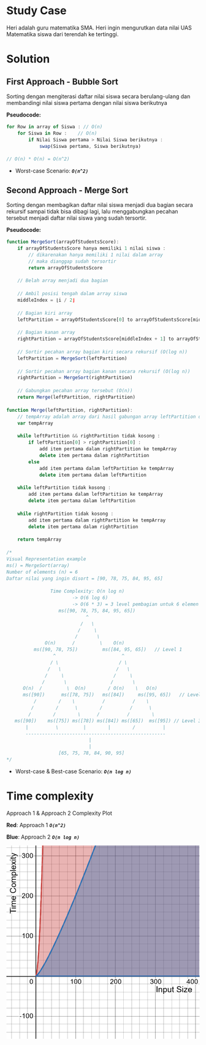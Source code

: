 # Study Case

Heri adalah guru matematika SMA. Heri ingin mengurutkan data nilai UAS Matematika siswa dari terendah ke tertinggi.

# Solution

## First Approach - Bubble Sort
Sorting dengan mengiterasi daftar nilai siswa secara berulang-ulang dan membandingi nilai siswa pertama dengan nilai siswa berikutnya

**Pseudocode:**

```javascript
for Row in array of Siswa : // O(n)
    for Siswa in Row :    // O(n)
        if Nilai Siswa pertama > Nilai Siswa berikutnya :
            swap(Siswa pertama, Siswa berikutnya)

// O(n) * O(n) = O(n^2)
```

- Worst-case Scenario: ***`O(n^2)`***


## Second Approach - Merge Sort

Sorting dengan membagikan daftar nilai siswa menjadi dua bagian secara rekursif sampai tidak bisa dibagi lagi, lalu menggabungkan pecahan tersebut menjadi daftar nilai siswa yang sudah tersortir.

**Pseudocode:**

```javascript
function MergeSort(arrayOfStudentsScore):
    if arrayOfStudentsScore hanya memiliki 1 nilai siswa :
        // dikarenakan hanya memiliki 1 nilai dalam array
        // maka dianggap sudah tersortir
        return arrayOfStudentsScore

    // Belah array menjadi dua bagian

    // Ambil posisi tengah dalam array siswa
    middleIndex = ⌊i / 2⌋

    // Bagian kiri array
    leftPartition = arrayOfStudentsScore[0] to arrayOfStudentsScore[middleIndex]

    // Bagian kanan array
    rightPartition = arrayOfStudentsScore[middleIndex + 1] to arrayOfStudentsScore[i]

    // Sortir pecahan array bagian kiri secara rekursif (O(log n))
    leftPartition = MergeSort(leftPartition)

    // Sortir pecahan array bagian kanan secara rekursif (O(log n))
    rightPartition = MergeSort(rightPartition)

    // Gabungkan pecahan array tersebut (O(n))
    return Merge(leftPartition, rightPartition)

function Merge(leftPartition, rightPartition):
    // tempArray adalah array dari hasil gabungan array leftPartition dan array rightPartition
    var tempArray

    while leftPartition && rightPartition tidak kosong :
        if leftPartition[0] > rightPartition[0] :
            add item pertama dalam rightPartition ke tempArray
            delete item pertama dalam rightPartition
        else
            add item pertama dalam leftPartition ke tempArray
            delete item pertama dalam leftPartition

    while leftPartition tidak kosong :
        add item pertama dalam leftPartition ke tempArray
        delete item pertama dalam leftPartition

    while rightPartition tidak kosong :
        add item pertama dalam rightPartition ke tempArray
        delete item pertama dalam rightPartition

    return tempArray

/*
Visual Representation example
ms() = MergeSort(array)
Number of elements (n) = 6
Daftar nilai yang ingin disort = [90, 78, 75, 84, 95, 65]

                Time Complexity: O(n log n)
                        -> O(6 log 6)
                        -> O(6 * 3) = 3 level pembagian untuk 6 elemen
                   ms([90, 78, 75, 84, 95, 65])
                             ^
                           /   \
                          /     \
                         /       \
              O(n)      /         \    O(n)
          ms([90, 78, 75])         ms([84, 95, 65])   // Level 1
                 ^                        ^
                / \                      / \
               /   \                    /   \
              /     \                  /     \
             /       \                /       \
      O(n)  /         \  O(n)        / O(n)    \   O(n)
      ms([90])      ms([78, 75])   ms([84])     ms([95, 65])   // Level 2
          /        /    \          /          /    \
         /        /      \        /          /      \
        /        /        \      /          /        \
   ms([90])    ms([75]) ms([78]) ms([84]) ms([65])  ms([95]) // Level 3
       |          \         |        |        /          |
       ---------------------------------------------------
                              |
                              |
                   [65, 75, 78, 84, 90, 95]
*/
```

- Worst-case & Best-case Scenario: ***`O(n log n)`***

# Time complexity

Approach 1 & Approach 2 Complexity Plot

**Red**: Approach 1 ***`O(n^2)`***

**Blue**: Approach 2 ***`O(n log n)`***

![Solutions Complexity Plot](plot.png)
